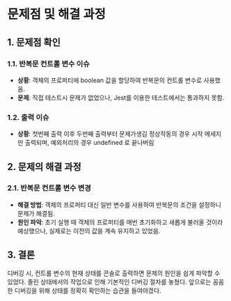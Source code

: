 # 문제점 및 해결 과정

## 1. 문제점 확인

### 1.1. 반복문 컨트롤 변수 이슈

- **상황**: 객체의 프로퍼티에 boolean 값을 할당하여 반복문의 컨트롤 변수로 사용했음.
- **문제**: 직접 테스트시 문제가 없었으나, Jest를 이용한 테스트에서는 통과하지 못함.

### 1.2. 출력 이슈

- **상황**: 첫번째 출력 이후 두번째 출력부터 문제가생김 정상작동의 경우 시작 메세지만 출력되며, 예외처리의 경우 undefined 로 끝나버림

## 2. 문제의 해결 과정

### 2.1. 반복문 컨트롤 변수 변경

- **해결 방법**: 객체의 프로퍼티 대신 일반 변수를 사용하여 반복문의 조건을 설정하니 문제가 해결됨. 
- **원인 파악**: 초기 실행 때 객체의 프로퍼티를 매번 초기화하고 새롭게 불러올 것이라 예상했으나, 실제로는 이전의 값을 계속 유지하고 있었음.

## 3. 결론

디버깅 시, 컨트롤 변수의 현재 상태를 콘솔로 출력하면 문제의 원인을 쉽게 파악할 수 있었다. 졸린 상태에서의 작업으로 인해 기본적인 디버깅 절차를 놓쳤다. 앞으로는 꼼꼼한 디버깅을 위해 상태를 정확히 확인하는 습관을 들여야겠다.